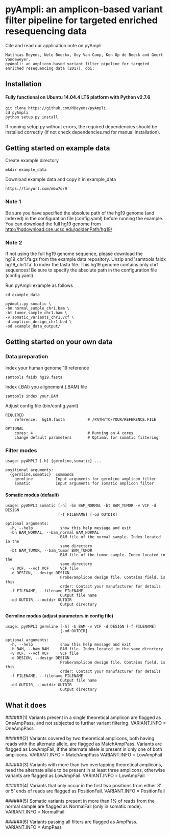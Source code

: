 # pyAmpli: an amplicon-based variant filter pipeline for targeted enriched resequencing data
Cite and read our application note on pyAmpli
```
Matthias Beyens, Nele Boeckx, Guy Van Camp, Ken Op de Beeck and Geert Vandeweyer. 
pyAmpli: an amplicon-based variant filter pipeline for targeted enriched resequencing data (2017), doi: 
```

## Installation
#### Fully functional on Ubuntu 14.04.4 LTS platform with Python v2.7.6

```
git clone https://github.com/MBeyens/pyAmpli
cd pyAmpli
python setup.py install 
```

If running setup.py without errors, 
the required dependencies should be installed correctly (if not check dependencies.md for manual installation).



## Getting started on example data
Create example directory 
```
mkdir example_data
```
Download example data and copy it in example_data
```
https://tinyurl.com/m6u7qr9
```
### Note 1
Be sure you have specified the absolute path of the hg19 genome (and indexed) in the configuration file (config.yaml) before running the example. You can download the full hg19 genome from http://hgdownload.cse.ucsc.edu/goldenPath/hg19/

### Note 2
If not using the full hg19 genome sequence, please download the hg19_chr1.fa.gz from the example data repository. Unzip and 'samtools faidx hg19_chr1.fa' to index the fasta file. This hg19 genome contains only chr1 sequences! Be sure to specify the absolute path in the configuration file (config.yaml).


Run pyAmpli example as follows
```
cd example_data
 
pyAmpli.py somatic \
-bn normal_sample_chr1.bam \
-bt tumor_sample_chr1.bam \
-v somatic_variants_chr1.vcf \
-d amplicon_design_chr1.bed \
-od example_data_output/
```

## Getting started on your own data

### Data preparation
Index your human genome 19 reference
``` 
samtools faidx hg19.fasta
```

Index (.BAI) you alignement (.BAM) file
``` 
samtools index your.BAM
```

Adjust config file (bin/config.yaml)
``` 
REQUIRED
    reference:  hg19.fasta          # /PATH/TO/YOUR/REFERENCE.FILE
 
OPTIONAL
    cores: 4                        # Running on 4 cores
    change default parameters       # Optimal for somatic filtering
``` 


### Filter modes
``` 
usage: pyAMPLI [-h] {germline,somatic} ...

positional arguments:
  {germline,somatic}  commands
    germline          Input arguments for germline amplicon filter
    somatic           Input arguments for somatic amplicon filter
``` 

#### Somatic modus (default)

``` 
usage: pyAMPLI somatic [-h] -bn BAM_NORMAL -bt BAM_TUMOR -v VCF -d DESIGN
                       [-f FILENAME] [-od OUTDIR]

optional arguments:
  -h, --help            show this help message and exit
  -bn BAM_NORMAL, --bam_normal BAM_NORMAL
                        BAM file of the normal sample. Index located in the
                        same directory
  -bt BAM_TUMOR, --bam_tumor BAM_TUMOR
                        BAM file of the tumor sample. Index located in the
                        same directory
  -v VCF, --vcf VCF     VCF file
  -d DESIGN, --design DESIGN
                        Probe/amplicon design file. Contains field, is this
                        order: Contact your manufacturer for details
  -f FILENAME, --filename FILENAME
                        Output file name
  -od OUTDIR, --outdir OUTDIR
                        Output directory
```


#### Germline modus (adjust parameters in config file)

``` 
usage: pyAMPLI germline [-h] -b BAM -v VCF -d DESIGN [-f FILENAME]
                        [-od OUTDIR]

optional arguments:
  -h, --help            show this help message and exit
  -b BAM, --bam BAM     BAM file. Index located in the same directory
  -v VCF, --vcf VCF     VCF file
  -d DESIGN, --design DESIGN
                        Probe/amplicon design file. Contains field, is this
                        order: Contact your manufacturer for details
  -f FILENAME, --filename FILENAME
                        Output file name
  -od OUTDIR, --outdir OUTDIR
                        Output directory
```


## What it does
   ######(1)	Variants present in a single theoretical amplicon are flagged as OneAmpPass, and not subjected to further variant filtering.
    VARIANT.INFO = OneAmpPass
            
   ######(2)	Variants covered by two theoretical amplicons, both having reads with the alternate allele, are flagged as MatchAmpPass. Variants are flagged as LowAmpFail, if the alternate allele is present in only one of both amplicons.
    VARIANT.INFO = MatchAmpPass
    VARIANT.INFO = LowAmpFail


   ######(3)	Variants with more than two overlapping theoretical amplicons, need the alternate allele to be present in at least three amplicons, otherwise variants are flagged as LowAmpFail.
    VARIANT.INFO = LowAmpFail

   ######(4)	Variants that only occur in the first two positions from either 3’ or 5’ ends of reads are flagged as PositionFail.
    VARIANT.INFO = PositionFail

   ######(5)	Somatic variants present in more than 1% of reads from the normal sample are flagged as NormalFail (only in somatic mode).
    VARIANT.INFO = NormalFail

   ######(6)	Variants passing all filters are flagged as AmpPass.
    VARIANT.INFO = AmpPass
